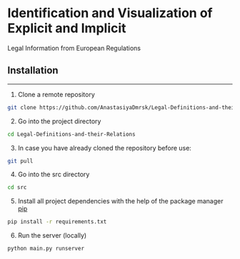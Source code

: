 # Identification and Visualization of Explicit and Implicit
Legal Information from European Regulations

## Installation
***
1. Clone a remote repository 
```bash
git clone https://github.com/AnastasiyaDmrsk/Legal-Definitions-and-their-Relations.git
```
2. Go into the project directory
```bash
cd Legal-Definitions-and-their-Relations
```
3. In case you have already cloned the repository before use:
```bash
git pull
```
4. Go into the src directory 
```bash
cd src
```
5. Install all project dependencies with the help of the package manager [pip](https://pip.pypa.io/en/stable/)
```bash
pip install -r requirements.txt
```
6. Run the server (locally)
```bash
python main.py runserver
```
